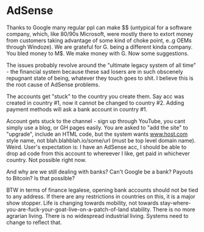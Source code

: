 # AdSense

Thanks to Google many regular ppl can make $$ (untypical for a software company, which, like 80/90s Microsoft, were mostly there to extort money from customers taking advantage of some kind of choke point, e..g OEMs through Windoze). We are grateful for G. being a different kinda company. You bled money to M$. We make money with G. Now some suggestions.

The issues probably revolve around the "ultimate legacy system of all time" - the financial system because these sad losers are in such obscenely repugnant state of being, whatever they touch goes to shit. I believe this is the root cause of AdSense problems.

The accounts get "stuck" to the country you create them. Say acc was created in country #1, now it cannot be changed to country #2. Adding payment methods will ask a bank account in country #1.

Account gets stuck to the channel - sign up through YouTube, you cant simply use a blog, or GH pages easily. You are asked to "add the site" to "upgrade", include an HTML code, but the system wants www.host.com style name, not blah.blahblah.io/some/url (must be top level domain name). Weird. User's expectation is: I have an AdSense acc, I should be able to drop ad code from this account to whereever I like, get paid in whichever country. Not possible right now.

And why are we still dealing with banks? Can't Google be a bank? Payouts to Bitcoin? Is that possible?

BTW in terms of finance legalese, opening bank accounts should not be tied to any address. If there are any restrictions in countries on this, it is a major show stopper. Life is changing towards mobility, not towards stay-where-you-are-fuck-your-goat-live-on-a-patch-of-land stability. There is no more agrarian living. There is no widespread industrial living. Systems need to change to reflect that.
